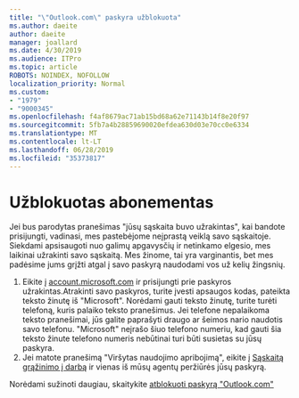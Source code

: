 ```yaml
---
title: "\"Outlook.com\" paskyra užblokuota"
ms.author: daeite
author: daeite
manager: joallard
ms.date: 4/30/2019
ms.audience: ITPro
ms.topic: article
ROBOTS: NOINDEX, NOFOLLOW
localization_priority: Normal
ms.custom:
- "1979"
- "9000345"
ms.openlocfilehash: f4af8679ac71ab15bd68a62e71143b14f8e20f97
ms.sourcegitcommit: 5fb7a4b28859690020efdea630d03e70cc0e6334
ms.translationtype: MT
ms.contentlocale: lt-LT
ms.lasthandoff: 06/28/2019
ms.locfileid: "35373817"
---
```

# <a name="account-locked"></a>Užblokuotas abonementas

Jei bus parodytas pranešimas "jūsų sąskaita buvo užrakintas", kai bandote prisijungti, vadinasi, mes pastebėjome neįprastą veiklą savo sąskaitoje. Siekdami apsisaugoti nuo galimų apgavysčių ir netinkamo elgesio, mes laikinai užrakinti savo sąskaitą. Mes žinome, tai yra varginantis, bet mes padėsime jums grįžti atgal į savo paskyrą naudodami vos už kelių žingsnių.

1. Eikite į [account.microsoft.com](https://go.microsoft.com/fwlink/?linkid=2090484) ir prisijungti prie paskyros užrakintas.Atrakinti savo paskyros, turite įvesti apsaugos kodas, pateikta teksto žinutę iš "Microsoft". Norėdami gauti teksto žinutę, turite turėti telefoną, kuris palaiko teksto pranešimus. Jei telefone nepalaikoma teksto pranešimai, jūs galite paprašyti draugo ar šeimos nario naudotis savo telefonu. "Microsoft" neįrašo šiuo telefono numeriu, kad gauti šia teksto žinute telefono numeris nebūtinai turi būti susietas su jūsų paskyra.
2. Jei matote pranešimą "Viršytas naudojimo apribojimą", eikite į [Sąskaitą grąžinimo į darbą](https://go.microsoft.com/fwlink/?linkid=2090483) ir vienas iš mūsų agentų peržiūrės jūsų paskyrą.

Norėdami sužinoti daugiau, skaitykite [atblokuoti paskyrą "Outlook.com"](https://support.office.com/article/f4ad2701-d166-4d8b-8a6a-9af2a1f8a4c4) 